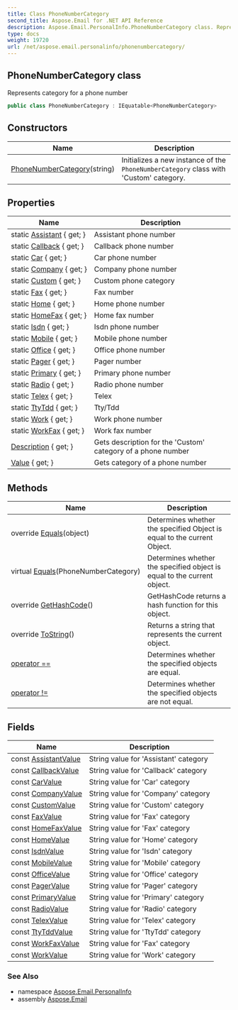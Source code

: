 ```yaml
---
title: Class PhoneNumberCategory
second_title: Aspose.Email for .NET API Reference
description: Aspose.Email.PersonalInfo.PhoneNumberCategory class. Represents category for a phone number
type: docs
weight: 19720
url: /net/aspose.email.personalinfo/phonenumbercategory/
---
```

## PhoneNumberCategory class

Represents category for a phone number

```csharp
public class PhoneNumberCategory : IEquatable<PhoneNumberCategory>
```

## Constructors

| Name | Description |
| --- | --- |
| [PhoneNumberCategory](phonenumbercategory/)(string) | Initializes a new instance of the `PhoneNumberCategory` class with 'Custom' category. |

## Properties

| Name | Description |
| --- | --- |
| static [Assistant](../../aspose.email.personalinfo/phonenumbercategory/assistant/) { get; } | Assistant phone number |
| static [Callback](../../aspose.email.personalinfo/phonenumbercategory/callback/) { get; } | Callback phone number |
| static [Car](../../aspose.email.personalinfo/phonenumbercategory/car/) { get; } | Car phone number |
| static [Company](../../aspose.email.personalinfo/phonenumbercategory/company/) { get; } | Company phone number |
| static [Custom](../../aspose.email.personalinfo/phonenumbercategory/custom/) { get; } | Custom phone category |
| static [Fax](../../aspose.email.personalinfo/phonenumbercategory/fax/) { get; } | Fax number |
| static [Home](../../aspose.email.personalinfo/phonenumbercategory/home/) { get; } | Home phone number |
| static [HomeFax](../../aspose.email.personalinfo/phonenumbercategory/homefax/) { get; } | Home fax number |
| static [Isdn](../../aspose.email.personalinfo/phonenumbercategory/isdn/) { get; } | Isdn phone number |
| static [Mobile](../../aspose.email.personalinfo/phonenumbercategory/mobile/) { get; } | Mobile phone number |
| static [Office](../../aspose.email.personalinfo/phonenumbercategory/office/) { get; } | Office phone number |
| static [Pager](../../aspose.email.personalinfo/phonenumbercategory/pager/) { get; } | Pager number |
| static [Primary](../../aspose.email.personalinfo/phonenumbercategory/primary/) { get; } | Primary phone number |
| static [Radio](../../aspose.email.personalinfo/phonenumbercategory/radio/) { get; } | Radio phone number |
| static [Telex](../../aspose.email.personalinfo/phonenumbercategory/telex/) { get; } | Telex |
| static [TtyTdd](../../aspose.email.personalinfo/phonenumbercategory/ttytdd/) { get; } | Tty/Tdd |
| static [Work](../../aspose.email.personalinfo/phonenumbercategory/work/) { get; } | Work phone number |
| static [WorkFax](../../aspose.email.personalinfo/phonenumbercategory/workfax/) { get; } | Work fax number |
| [Description](../../aspose.email.personalinfo/phonenumbercategory/description/) { get; } | Gets description for the 'Custom' category of a phone number |
| [Value](../../aspose.email.personalinfo/phonenumbercategory/value/) { get; } | Gets category of a phone number |

## Methods

| Name | Description |
| --- | --- |
| override [Equals](../../aspose.email.personalinfo/phonenumbercategory/equals/#equals_1)(object) | Determines whether the specified Object is equal to the current Object. |
| virtual [Equals](../../aspose.email.personalinfo/phonenumbercategory/equals/#equals)(PhoneNumberCategory) | Determines whether the specified object is equal to the current object. |
| override [GetHashCode](../../aspose.email.personalinfo/phonenumbercategory/gethashcode/)() | GetHashCode returns a hash function for this object. |
| override [ToString](../../aspose.email.personalinfo/phonenumbercategory/tostring/)() | Returns a string that represents the current object. |
| [operator ==](../../aspose.email.personalinfo/phonenumbercategory/op_equality/) | Determines whether the specified objects are equal. |
| [operator !=](../../aspose.email.personalinfo/phonenumbercategory/op_inequality/) | Determines whether the specified objects are not equal. |

## Fields

| Name | Description |
| --- | --- |
| const [AssistantValue](../../aspose.email.personalinfo/phonenumbercategory/assistantvalue/) | String value for 'Assistant' category |
| const [CallbackValue](../../aspose.email.personalinfo/phonenumbercategory/callbackvalue/) | String value for 'Callback' category |
| const [CarValue](../../aspose.email.personalinfo/phonenumbercategory/carvalue/) | String value for 'Car' category |
| const [CompanyValue](../../aspose.email.personalinfo/phonenumbercategory/companyvalue/) | String value for 'Company' category |
| const [CustomValue](../../aspose.email.personalinfo/phonenumbercategory/customvalue/) | String value for 'Custom' category |
| const [FaxValue](../../aspose.email.personalinfo/phonenumbercategory/faxvalue/) | String value for 'Fax' category |
| const [HomeFaxValue](../../aspose.email.personalinfo/phonenumbercategory/homefaxvalue/) | String value for 'Fax' category |
| const [HomeValue](../../aspose.email.personalinfo/phonenumbercategory/homevalue/) | String value for 'Home' category |
| const [IsdnValue](../../aspose.email.personalinfo/phonenumbercategory/isdnvalue/) | String value for 'Isdn' category |
| const [MobileValue](../../aspose.email.personalinfo/phonenumbercategory/mobilevalue/) | String value for 'Mobile' category |
| const [OfficeValue](../../aspose.email.personalinfo/phonenumbercategory/officevalue/) | String value for 'Office' category |
| const [PagerValue](../../aspose.email.personalinfo/phonenumbercategory/pagervalue/) | String value for 'Pager' category |
| const [PrimaryValue](../../aspose.email.personalinfo/phonenumbercategory/primaryvalue/) | String value for 'Primary' category |
| const [RadioValue](../../aspose.email.personalinfo/phonenumbercategory/radiovalue/) | String value for 'Radio' category |
| const [TelexValue](../../aspose.email.personalinfo/phonenumbercategory/telexvalue/) | String value for 'Telex' category |
| const [TtyTddValue](../../aspose.email.personalinfo/phonenumbercategory/ttytddvalue/) | String value for 'TtyTdd' category |
| const [WorkFaxValue](../../aspose.email.personalinfo/phonenumbercategory/workfaxvalue/) | String value for 'Fax' category |
| const [WorkValue](../../aspose.email.personalinfo/phonenumbercategory/workvalue/) | String value for 'Work' category |

### See Also

* namespace [Aspose.Email.PersonalInfo](../../aspose.email.personalinfo/)
* assembly [Aspose.Email](../../)


